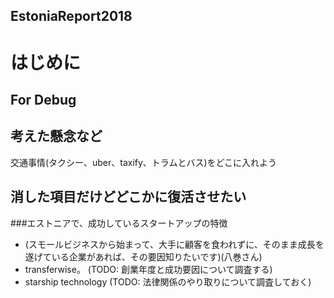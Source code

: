 EstoniaReport2018
---

# はじめに

For Debug
---

##  考えた懸念など
交通事情(タクシー、uber、taxify、トラムとバス)をどこに入れよう

##  消した項目だけどどこかに復活させたい
###エストニアで、成功しているスタートアップの特徴
- (スモールビジネスから始まって、大手に顧客を食われずに、そのまま成長を遂げている企業があれば、その要因知りたいです)(八巻さん)
- transferwise。 (TODO: 創業年度と成功要因について調査する)
- starship technology (TODO: 法律関係のやり取りについて調査しておく)
